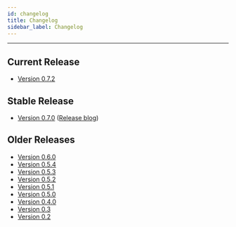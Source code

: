 ```yaml
---
id: changelog
title: Changelog
sidebar_label: Changelog
---
```


------



## Current Release

- [Version 0.7.2](https://github.com/openebs/openebs/releases/tag/0.7.2)

## Stable Release

* [Version 0.7.0](https://github.com/openebs/openebs/releases/tag/v0.7) ([Release blog](https://blog.openebs.io/openebs-0-7-release-pushes-cstor-storage-engine-to-field-trials-1c41e6ad8c91))

## Older Releases

* [Version 0.6.0](https://github.com/openebs/openebs/releases/tag/v0.6)
* [Version 0.5.4](https://github.com/openebs/openebs/releases/tag/v0.5.4)
* [Version 0.5.3](https://github.com/openebs/openebs/releases/tag/v0.5.3)
* [Version 0.5.2](https://github.com/openebs/openebs/releases/tag/v0.5.2)
* [Version 0.5.1](https://github.com/openebs/openebs/releases/tag/v0.5.1)
* [Version 0.5.0](https://github.com/openebs/openebs/releases/tag/v0.5.0)
* [Version 0.4.0](https://github.com/openebs/openebs/releases/tag/v0.4.0)
* [Version 0.3](https://github.com/openebs/openebs/releases/tag/v0.3)
* [Version 0.2](https://github.com/openebs/openebs/releases/tag/v0.2)


<!-- Hotjar Tracking Code for https://docs.openebs.io -->
<script>
   (function(h,o,t,j,a,r){
       h.hj=h.hj||function(){(h.hj.q=h.hj.q||[]).push(arguments)};
       h._hjSettings={hjid:785693,hjsv:6};
       a=o.getElementsByTagName('head')[0];
       r=o.createElement('script');r.async=1;
       r.src=t+h._hjSettings.hjid+j+h._hjSettings.hjsv;
       a.appendChild(r);
   })(window,document,'https://static.hotjar.com/c/hotjar-','.js?sv=');
</script>
